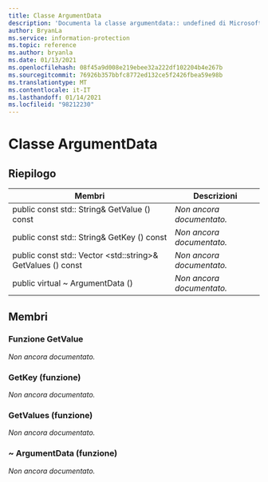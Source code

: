 ```yaml
---
title: Classe ArgumentData
description: 'Documenta la classe argumentdata:: undefined di Microsoft Information Protection (MIP) SDK.'
author: BryanLa
ms.service: information-protection
ms.topic: reference
ms.author: bryanla
ms.date: 01/13/2021
ms.openlocfilehash: 08f45a9d008e219ebee32a222df102204b4e267b
ms.sourcegitcommit: 76926b357bbfc8772ed132ce5f2426fbea59e98b
ms.translationtype: MT
ms.contentlocale: it-IT
ms.lasthandoff: 01/14/2021
ms.locfileid: "98212230"
---
```

# <a name="class-argumentdata"></a>Classe ArgumentData 
  
## <a name="summary"></a>Riepilogo
 Membri                        | Descrizioni                                
--------------------------------|---------------------------------------------
public const std:: String& GetValue () const  | _Non ancora documentato._
public const std:: String& GetKey () const  | _Non ancora documentato._
public const std:: Vector \<std::string\>& GetValues () const  | _Non ancora documentato._
public virtual ~ ArgumentData ()  | _Non ancora documentato._
  
## <a name="members"></a>Membri
  
### <a name="getvalue-function"></a>Funzione GetValue
_Non ancora documentato._

  
### <a name="getkey-function"></a>GetKey (funzione)
_Non ancora documentato._

  
### <a name="getvalues-function"></a>GetValues (funzione)
_Non ancora documentato._

  
### <a name="argumentdata-function"></a>~ ArgumentData (funzione)
_Non ancora documentato._
